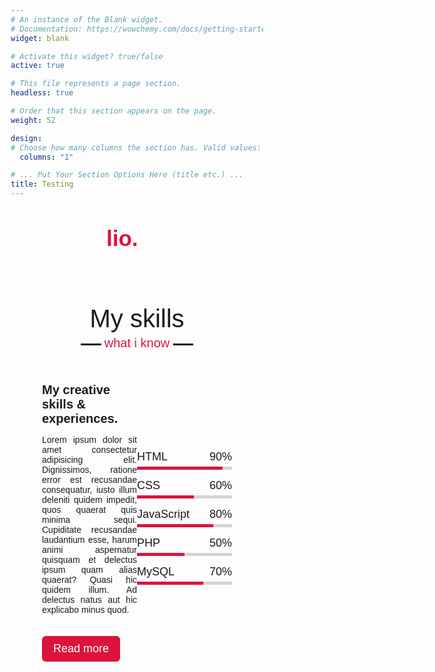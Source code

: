 ```yaml
---
# An instance of the Blank widget.
# Documentation: https://wowchemy.com/docs/getting-started/page-builder/
widget: blank

# Activate this widget? true/false
active: true

# This file represents a page section.
headless: true

# Order that this section appears on the page.
weight: 52

design:
# Choose how many columns the section has. Valid values: 1 or 2.
  columns: "1"

# ... Put Your Section Options Here (title etc.) ...
title: Testing
---
```


<style>
  /*  import google fonts */
@import url('https://fonts.googleapis.com/css2?family=Poppins:wght@400;500;600;700&family=Ubuntu:wght@400;500;700&display=swap');

*{
    margin: 0;
    padding: 0;
    box-sizing: border-box;
    text-decoration: none;
}
html{
    scroll-behavior: smooth;
}

/* custom scroll bar */
::-webkit-scrollbar {
    width: 10px;
}
::-webkit-scrollbar-track {
    background: #f1f1f1;
}
::-webkit-scrollbar-thumb {
    background: #888;
}

::-webkit-scrollbar-thumb:hover {
    background: #555;
}

/* all similar content styling codes */
section{
    padding: 100px 0;
}
.max-width{
    max-width: 1300px;
    padding: 0 80px;
    margin: auto;
}
.about, .services, .skills, .teams, .contact, footer{
    font-family: 'Poppins', sans-serif;
}
.about .about-content, 
.services .serv-content,
.skills .skills-content,
.contact .contact-content{
    display: flex;
    flex-wrap: wrap;
    align-items: center;
    justify-content: space-between;
}
section .title{
    position: relative;
    text-align: center;
    font-size: 40px;
    font-weight: 500;
    margin-bottom: 60px;
    padding-bottom: 20px;
    font-family: 'Ubuntu', sans-serif;
}
section .title::before{
    content: "";
    position: absolute;
    bottom: 0px;
    left: 50%;
    width: 180px;
    height: 3px;
    background: #111;
    transform: translateX(-50%);
}
section .title::after{
    position: absolute;
    bottom: -8px;
    left: 50%;
    font-size: 20px;
    color: crimson;
    padding: 0 5px;
    background: #fff;
    transform: translateX(-50%);
}

/* navbar styling */
.navbar{
    position: fixed;
    width: 100%;
    z-index: 999;
    padding: 30px 0;
    font-family: 'Ubuntu', sans-serif;
    transition: all 0.3s ease;
}
.navbar.sticky{
    padding: 15px 0;
    background: crimson;
}
.navbar .max-width{
    display: flex;
    align-items: center;
    justify-content: space-between;
}
.navbar .logo a{
    color: #fff;
    font-size: 35px;
    font-weight: 600;
}
.navbar .logo a span{
    color: crimson;
    transition: all 0.3s ease;
}
.navbar.sticky .logo a span{
    color: #fff;
}
.navbar .menu li{
    list-style: none;
    display: inline-block;
}
.navbar .menu li a{
    display: block;
    color: #fff;
    font-size: 18px;
    font-weight: 500;
    margin-left: 25px;
    transition: color 0.3s ease;
}
.navbar .menu li a:hover{
    color: crimson;
}
.navbar.sticky .menu li a:hover{
    color: #fff;
}

/* menu btn styling */
.menu-btn{
    color: #fff;
    font-size: 23px;
    cursor: pointer;
    display: none;
}
.scroll-up-btn{
    position: fixed;
    height: 45px;
    width: 42px;
    background: crimson;
    right: 30px;
    bottom: 10px;
    text-align: center;
    line-height: 45px;
    color: #fff;
    z-index: 9999;
    font-size: 30px;
    border-radius: 6px;
    border-bottom-width: 2px;
    cursor: pointer;
    opacity: 0;
    pointer-events: none;
    transition: all 0.3s ease;
}
.scroll-up-btn.show{
    bottom: 30px;
    opacity: 1;
    pointer-events: auto;
}
.scroll-up-btn:hover{
    filter: brightness(90%);
}

  
/* home section styling */
.home{
    display: flex;
    background: url("images/banner.jpg") no-repeat center;
    height: 100vh;
    color: #fff;
    min-height: 500px;
    background-size: cover;
    background-attachment: fixed;
    font-family: 'Ubuntu', sans-serif;
}
.home .max-width{
    margin: auto 0 auto 30px;
}
.home .home-content .text-1{
    font-size: 27px;
}
.home .home-content .text-2{
    font-size: 75px;
    font-weight: 600;
    margin-left: -3px;
}
.home .home-content .text-3{
    font-size: 40px;
    margin: 5px 0;
    color: black;
}
.home .home-content .text-3 span{
    color: crimson;
    font-weight: 500;
}
.home .home-content a{
    display: inline-block;
    background: crimson;
    color: #fff;
    font-size: 25px;
    padding: 12px 36px;
    margin-top: 20px;
    font-weight: 400;
    border-radius: 6px;
    border: 2px solid crimson;
    transition: all 0.3s ease;
}
.home .home-content a:hover{
    color: crimson;
    background: none;
}

/* about section styling */
.about .title::after{
    content: "who i am";
}
.about .about-content .left{
    width: 45%;
}
.about .about-content .left img{
    height: 400px;
    width: 400px;
    object-fit: cover;
    border-radius: 6px;
}
.about .about-content .right{
    width: 55%;
}
.about .about-content .right .text{
    font-size: 25px;
    font-weight: 600;
    margin-bottom: 10px;
}
.about .about-content .right .text span{
    color: crimson;
}
.about .about-content .right p{
    text-align: justify;
}
.about .about-content .right a{
    display: inline-block;
    background: crimson;
    color: #fff;
    font-size: 20px;
    font-weight: 500;
    padding: 10px 30px;
    margin-top: 20px;
    border-radius: 6px;
    border: 2px solid crimson;
    transition: all 0.3s ease;
}
.about .about-content .right a:hover{
    color: crimson;
    background: none;
}

/* services section styling */
.services, .teams{
    color:#fff;
    background: #111;
}
.services .title::before,
.teams .title::before{
    background: #fff;
}
.services .title::after,
.teams .title::after{
    background: #111;
    content: "what i provide";
}
.services .serv-content .card{
    width: calc(33% - 20px);
    background: #222;
    text-align: center;
    border-radius: 6px;
    padding: 20px 25px;
    cursor: pointer;
    transition: all 0.3s ease;
}
.services .serv-content .card:hover{
    background: crimson;
}
.services .serv-content .card .box{
    transition: all 0.3s ease;
}
.services .serv-content .card:hover .box{
    transform: scale(1.05);
}
.services .serv-content .card i{
    font-size: 50px;
    color: crimson;
    transition: color 0.3s ease;
}
.services .serv-content .card:hover i{
    color: #fff;
}
.services .serv-content .card .text{
    font-size: 25px;
    font-weight: 500;
    margin: 10px 0 7px 0;
}

/* skills section styling */

.skills .title::after{
    content: "what i know";
}
.skills .skills-content .column{
    width: calc(50% - 30px);
}
.skills .skills-content .left .text{
    font-size: 20px;
    font-weight: 600;
    margin-bottom: 10px;
}
.skills .skills-content .left p{
    text-align: justify;
}
.skills .skills-content .left a{
    display: inline-block;
    background: crimson;
    color: #fff;
    font-size: 18px;
    font-weight: 500;
    padding: 8px 16px;
    margin-top: 20px;
    border-radius: 6px;
    border: 2px solid crimson;
    transition: all 0.3s ease;
}
.skills .skills-content .left a:hover{
    color: crimson;
    background: none;
}
.skills .skills-content .right .bars{
    margin-bottom: 15px;
}
.skills .skills-content .right .info{
    display: flex;
    margin-bottom: 5px;
    align-items: center;
    justify-content: space-between;
}
.skills .skills-content .right span{
    font-weight: 500;
    font-size: 18px;
}
.skills .skills-content .right .line{
    height: 5px;
    width: 100%;
    background: lightgrey;
    position: relative;
}
.skills .skills-content .right .line::before{
    content: "";
    position: absolute;
    height: 100%;
    left: 0;
    top: 0;
    background: crimson;
}
.skills-content .right .html::before{
    width: 90%;
}
.skills-content .right .css::before{
    width: 60%;
}
.skills-content .right .js::before{
    width: 80%;
}
.skills-content .right .php::before{
    width: 50%;
}
.skills-content .right .mysql::before{
    width: 70%;
}

/* teams section styling */
.teams .title::after{
    content: "who with me";
}
.teams .carousel .card{
    background: #222;
    border-radius: 6px;
    padding: 25px 35px;
    text-align: center;
    overflow: hidden;
    transition: all 0.3s ease;
}
.teams .carousel .card:hover{
    background: crimson;
}
.teams .carousel .card .box{
    display: flex;
    flex-direction: column;
    align-items: center;
    justify-content: center;
    transition: all 0.3s ease;
}
.teams .carousel .card:hover .box{
    transform: scale(1.05);
}
.teams .carousel .card .text{
    font-size: 25px;
    font-weight: 500;
    margin: 10px 0 7px 0;
}
.teams .carousel .card img{
    height: 150px;
    width: 150px;
    object-fit: cover;
    border-radius: 50%;
    border: 5px solid crimson;
    transition: all 0.3s ease;
}
.teams .carousel .card:hover img{
    border-color: #fff;
}
.owl-dots{
    text-align: center;
    margin-top: 20px;
}
.owl-dot{
    height: 13px;
    width: 13px;
    margin: 0 5px;
    outline: none!important;
    border-radius: 50%;
    border: 2px solid crimson!important;
    transition: all 0.3s ease;
}
.owl-dot.active{
    width: 35px;
    border-radius: 14px;
}
.owl-dot.active,
.owl-dot:hover{
    background: crimson!important;
}

/* contact section styling */
.contact .title::after{
    content: "get in touch";
}
.contact .contact-content .column{
    width: calc(50% - 30px);
}
.contact .contact-content .text{
    font-size: 20px;
    font-weight: 600;
    margin-bottom: 10px;
}
.contact .contact-content .left p{
    text-align: justify;
}
.contact .contact-content .left .icons{
    margin: 10px 0;
}
.contact .contact-content .row{
    display: flex;
    height: 65px;
    align-items: center;
}
.contact .contact-content .row .info{
    margin-left: 30px;
}
.contact .contact-content .row i{
    font-size: 25px;
    color: crimson;
}
.contact .contact-content .info .head{
    font-weight: 500;
}
.contact .contact-content .info .sub-title{
    color: #333;
}
.contact .right form .fields{
    display: flex;
}
.contact .right form .field,
.contact .right form .fields .field{
    height: 45px;
    width: 100%;
    margin-bottom: 15px;
}
.contact .right form .textarea{
    height: 80px;
    width: 100%;
}
.contact .right form .name{
    margin-right: 10px;
}
.contact .right form .email{
    margin-left: 10px;  
}
.contact .right form .field input,
.contact .right form .textarea textarea{
    height: 100%;
    width: 100%;
    border: 1px solid lightgrey;
    border-radius: 6px;
    outline: none;
    padding: 0 15px;
    font-size: 17px;
    font-family: 'Poppins', sans-serif;
    transition: all 0.3s ease;
}
.contact .right form .field input:focus,
.contact .right form .textarea textarea:focus{
    border-color: #b3b3b3;
}
.contact .right form .textarea textarea{
    padding-top: 10px;
    resize: none;
}
.contact .right form .button{
    height: 47px;
    width: 170px;
}
.contact .right form .button button{
    width: 100%;
    height: 100%;
    border: 2px solid crimson;
    background: crimson;
    color: #fff;
    outline: none;
    font-size: 20px;
    font-weight: 500;
    border-radius: 6px;
    cursor: pointer;
    transition: all 0.3s ease;
}
.contact .right form .button button:hover{
    color: crimson;
    background: none;
}

/* footer section styling */
footer{
    background: #111;
    padding: 15px 23px;
    color: #fff;
    text-align: center;
}
footer span a{
    color: crimson;
    text-decoration: none;
}
footer span a:hover{
    text-decoration: underline;
}


/* responsive media query start */
@media (max-width: 1300px) {
    .home .max-width{
        margin-left: 0px;
    }
}

@media (max-width: 1104px) {
    .about .about-content .left img{
        height: 350px;
        width: 350px;
    }
}

@media (max-width: 991px) {
    .max-width{
        padding: 0 50px;
    }
}
@media (max-width: 947px){
    .menu-btn{
        display: block;
        z-index: 999;
    }
    .menu-btn i.active:before{
        content: "\f00d";
    }
    .navbar .menu{
        position: fixed;
        height: 100vh;
        width: 100%;
        left: -100%;
        top: 0;
        background: #111;
        text-align: center;
        padding-top: 80px;
        transition: all 0.3s ease;
    }
    .navbar .menu.active{
        left: 0;
    }
    .navbar .menu li{
        display: block;
    }
    .navbar .menu li a{
        display: inline-block;
        margin: 20px 0;
        font-size: 25px;
    }
    .home .home-content .text-2{
        font-size: 70px;
    }
    .home .home-content .text-3{
        font-size: 35px;
    }
    .home .home-content a{
        font-size: 23px;
        padding: 10px 30px;
    }
    .max-width{
        max-width: 930px;
    }
    .about .about-content .column{
        width: 100%;
    }
    .about .about-content .left{
        display: flex;
        justify-content: center;
        margin: 0 auto 60px;
    }
    .about .about-content .right{
        flex: 100%;
    }
    .services .serv-content .card{
        width: calc(50% - 10px);
        margin-bottom: 20px;
    }
    .skills .skills-content .column,
    .contact .contact-content .column{
        width: 100%;
        margin-bottom: 35px;
    }
}

@media (max-width: 690px) {
    .max-width{
        padding: 0 23px;
    }
    .home .home-content .text-2{
        font-size: 60px;
    }
    .home .home-content .text-3{
        font-size: 32px;
    }
    .home .home-content a{
        font-size: 20px;
    }
    .services .serv-content .card{
        width: 100%;
    }
}

@media (max-width: 500px) {
    .home .home-content .text-2{
        font-size: 50px;
    }
    .home .home-content .text-3{
        font-size: 27px;
    }
    .about .about-content .right .text,
    .skills .skills-content .left .text{
        font-size: 19px;
    }
    .contact .right form .fields{
        flex-direction: column;
    }
    .contact .right form .name,
    .contact .right form .email{
        margin: 0;
    }
    .scroll-up-btn{
        right: 15px;
        bottom: 15px;
        height: 38px;
        width: 35px;
        font-size: 23px;
        line-height: 38px;
    }
}
</style>

 <head>
    <meta charset="UTF-8">
    <meta name="viewport" content="width=device-width, initial-scale=1.0">
    <script src="https://kit.fontawesome.com/a076d05399.js"></script>
    <script src="https://code.jquery.com/jquery-3.5.1.min.js"></script>
    <script src="https://cdnjs.cloudflare.com/ajax/libs/typed.js/2.0.11/typed.min.js"></script>
    <script src="https://cdnjs.cloudflare.com/ajax/libs/waypoints/4.0.1/jquery.waypoints.min.js"></script>
    <script src="https://cdnjs.cloudflare.com/ajax/libs/OwlCarousel2/2.3.4/owl.carousel.min.js"></script>
    <link rel="stylesheet" href="https://cdnjs.cloudflare.com/ajax/libs/OwlCarousel2/2.3.4/assets/owl.carousel.min.css"/>
 </head>

   <div class="scroll-up-btn">
          <i class="fas fa-angle-up"></i>
      </div>
      <nav class="navbar">
          <div class="max-width">
              <div class="logo"><a href="#">Portfo<span>lio.</span></a></div>
              <ul class="menu">
                  <li><a href="#home" class="menu-btn">Home</a></li>
                  <li><a href="#about" class="menu-btn">About</a></li>
                  <li><a href="#services" class="menu-btn">Services</a></li>
                  <li><a href="#skills" class="menu-btn">Skills</a></li>
                  <li><a href="#teams" class="menu-btn">Teams</a></li>
                  <li><a href="#contact" class="menu-btn">Contact</a></li>
              </ul>
              <div class="menu-btn">
                  <i class="fas fa-bars"></i>
              </div>
          </div>
      </nav>

   <!-- skills section start -->
   <section class="skills" id="skills">
          <div class="max-width">
              <h2 class="title">My skills</h2>
              <div class="skills-content">
                  <div class="column left">
                      <div class="text">My creative skills & experiences.</div>
                      <p>Lorem ipsum dolor sit amet consectetur adipisicing elit. Dignissimos, ratione error est recusandae consequatur, iusto illum deleniti quidem impedit, quos quaerat quis minima sequi. Cupiditate recusandae laudantium esse, harum animi aspernatur quisquam et delectus ipsum quam alias quaerat? Quasi hic quidem illum. Ad delectus natus aut hic explicabo minus quod.</p>
                      <a href="#">Read more</a>
                  </div>
                  <div class="column right">
                      <div class="bars">
                          <div class="info">
                              <span>HTML</span>
                              <span>90%</span>
                          </div>
                          <div class="line html"></div>
                      </div>
                      <div class="bars">
                          <div class="info">
                              <span>CSS</span>
                              <span>60%</span>
                          </div>
                          <div class="line css"></div>
                      </div>
                      <div class="bars">
                          <div class="info">
                              <span>JavaScript</span>
                              <span>80%</span>
                          </div>
                          <div class="line js"></div>
                      </div>
                      <div class="bars">
                          <div class="info">
                              <span>PHP</span>
                              <span>50%</span>
                          </div>
                          <div class="line php"></div>
                      </div>
                      <div class="bars">
                          <div class="info">
                              <span>MySQL</span>
                              <span>70%</span>
                          </div>
                          <div class="line mysql"></div>
                      </div>
                  </div>
              </div>
          </div>
      </section>



<script>
  
  $(document).ready(function(){
      $(window).scroll(function(){
        // sticky navbar on scroll script
        if(this.scrollY > 20){
            $('.navbar').addClass("sticky");
        }else{
            $('.navbar').removeClass("sticky");
        }
        
        // scroll-up button show/hide script
        if(this.scrollY > 500){
            $('.scroll-up-btn').addClass("show");
        }else{
            $('.scroll-up-btn').removeClass("show");
        }
    });

    // slide-up script
    $('.scroll-up-btn').click(function(){
        $('html').animate({scrollTop: 0});
        // removing smooth scroll on slide-up button click
        $('html').css("scrollBehavior", "auto");
    });

    $('.navbar .menu li a').click(function(){
        // applying again smooth scroll on menu items click
        $('html').css("scrollBehavior", "smooth");
    });

    // typing text animation script
    var typed = new Typed(".typing", {
        strings: ["Software Engineer", "Python Developer", "Data Scientist"],
        typeSpeed: 100,
        backSpeed: 60,
        loop: true
    });

    var typed = new Typed(".typing-2", {
        strings: ["Software Engineer", "Python Developer", "Data Scientist"],
        typeSpeed: 100,
        backSpeed: 60,
        loop: true
    });

    // owl carousel script
    $('.carousel').owlCarousel({
        margin: 20,
        loop: true,
        autoplayTimeOut: 2000,
        autoplayHoverPause: true,
        responsive: {
            0:{
                items: 1,
                nav: false
            },
            600:{
                items: 2,
                nav: false
            },
            1000:{
                items: 3,
                nav: false
            }
        }
    });
});
  </script>